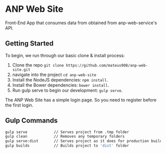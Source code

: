 # ANP Web Site

Front-End App that consumes data from obtained from anp-web-service's API.

## Getting Started

To begin, we run through our basic clone & install process:

1. Clone the repo `git clone https://github.com/mateus908/anp-web-site.git`
2. navigate into the project `cd anp-web-site`
3. Install the NodeJS dependencies: `npm install`.
4. Install the Bower dependencies: `bower install`.
5. Run gulp serve to begin our development: `gulp serve`.

The ANP Web Site has a simple login page. So you need to register before the first login.

## Gulp Commands

```sh
gulp serve            // Serves project from .tmp folder
gulp clean            // Removes any temporary folders
gulp serve:dist       // Serves project as it does for production builds
gulp builds           // Builds project to 'dist' folder
```
